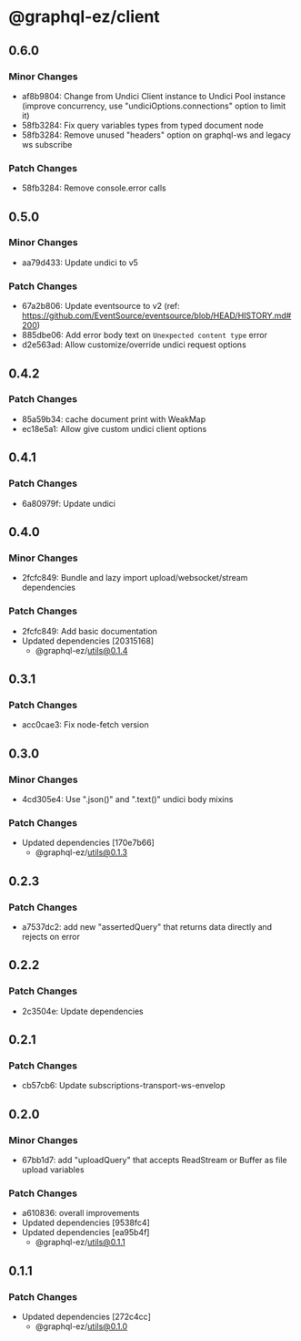 # @graphql-ez/client

## 0.6.0

### Minor Changes

- af8b9804: Change from Undici Client instance to Undici Pool instance (improve concurrency, use "undiciOptions.connections" option to limit it)
- 58fb3284: Fix query variables types from typed document node
- 58fb3284: Remove unused "headers" option on graphql-ws and legacy ws subscribe

### Patch Changes

- 58fb3284: Remove console.error calls

## 0.5.0

### Minor Changes

- aa79d433: Update undici to v5

### Patch Changes

- 67a2b806: Update eventsource to v2 (ref: https://github.com/EventSource/eventsource/blob/HEAD/HISTORY.md#200)
- 885dbe06: Add error body text on `Unexpected content type` error
- d2e563ad: Allow customize/override undici request options

## 0.4.2

### Patch Changes

- 85a59b34: cache document print with WeakMap
- ec18e5a1: Allow give custom undici client options

## 0.4.1

### Patch Changes

- 6a80979f: Update undici

## 0.4.0

### Minor Changes

- 2fcfc849: Bundle and lazy import upload/websocket/stream dependencies

### Patch Changes

- 2fcfc849: Add basic documentation
- Updated dependencies [20315168]
  - @graphql-ez/utils@0.1.4

## 0.3.1

### Patch Changes

- acc0cae3: Fix node-fetch version

## 0.3.0

### Minor Changes

- 4cd305e4: Use ".json()" and ".text()" undici body mixins

### Patch Changes

- Updated dependencies [170e7b66]
  - @graphql-ez/utils@0.1.3

## 0.2.3

### Patch Changes

- a7537dc2: add new "assertedQuery" that returns data directly and rejects on error

## 0.2.2

### Patch Changes

- 2c3504e: Update dependencies

## 0.2.1

### Patch Changes

- cb57cb6: Update subscriptions-transport-ws-envelop

## 0.2.0

### Minor Changes

- 67bb1d7: add "uploadQuery" that accepts ReadStream or Buffer as file upload variables

### Patch Changes

- a610836: overall improvements
- Updated dependencies [9538fc4]
- Updated dependencies [ea95b4f]
  - @graphql-ez/utils@0.1.1

## 0.1.1

### Patch Changes

- Updated dependencies [272c4cc]
  - @graphql-ez/utils@0.1.0
